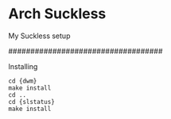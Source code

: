# Arch Suckless
My Suckless setup


###################################

Installing

```
cd {dwm}
make install
cd ..
cd {slstatus}
make install
```
